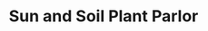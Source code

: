 ---
title: "Sun and Soil Plant Parlor"
url: /greenville/sun-and-soil-plant-parlor/
shop: Garten-Center
---